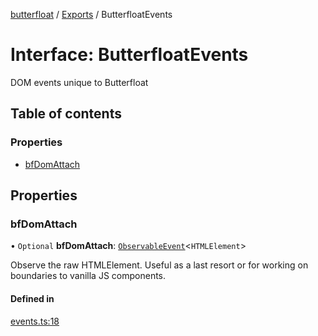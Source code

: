 [butterfloat](../README.md) / [Exports](../modules.md) / ButterfloatEvents

# Interface: ButterfloatEvents

DOM events unique to Butterfloat

## Table of contents

### Properties

- [bfDomAttach](ButterfloatEvents.md#bfdomattach)

## Properties

### bfDomAttach

• `Optional` **bfDomAttach**: [`ObservableEvent`](../modules.md#observableevent)\<`HTMLElement`\>

Observe the raw HTMLElement. Useful as a last resort or for working on
boundaries to vanilla JS components.

#### Defined in

[events.ts:18](https://github.com/WorldMaker/butterfloat/blob/0fc9e0b/events.ts#L18)
